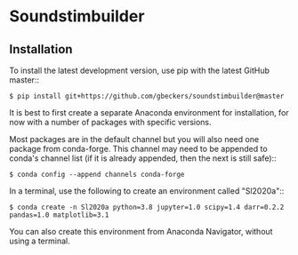Soundstimbuilder
================

Installation
------------
To install the latest development version, use pip with the latest GitHub
master::

    $ pip install git+https://github.com/gbeckers/soundstimbuilder@master

It is best to first create a separate Anaconda environment for installation, for now with a number of packages
with specific versions.

Most packages are in the default channel but you will also need one package from conda-forge. This channel may
need to be appended to conda's channel list (if it is already appended, then the next is still safe)::

    $ conda config --append channels conda-forge

In a terminal, use the following to create an environment called "Sl2020a"::

    $ conda create -n Sl2020a python=3.8 jupyter=1.0 scipy=1.4 darr=0.2.2 pandas=1.0 matplotlib=3.1

You can also create this environment from Anaconda Navigator, without using a terminal.